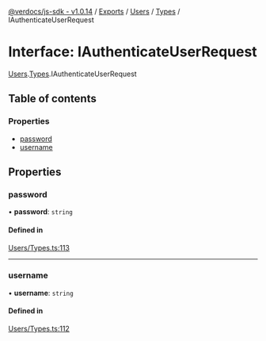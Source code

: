 [@verdocs/js-sdk - v1.0.14](../README.md) / [Exports](../modules.md) / [Users](../modules/Users.md) / [Types](../modules/Users.Types.md) / IAuthenticateUserRequest

# Interface: IAuthenticateUserRequest

[Users](../modules/Users.md).[Types](../modules/Users.Types.md).IAuthenticateUserRequest

## Table of contents

### Properties

- [password](Users.Types.IAuthenticateUserRequest.md#password)
- [username](Users.Types.IAuthenticateUserRequest.md#username)

## Properties

### password

• **password**: `string`

#### Defined in

[Users/Types.ts:113](https://github.com/Verdocs/js-sdk/blob/main/src/Users/Types.ts#L113)

___

### username

• **username**: `string`

#### Defined in

[Users/Types.ts:112](https://github.com/Verdocs/js-sdk/blob/main/src/Users/Types.ts#L112)
